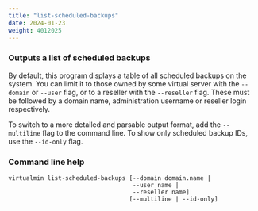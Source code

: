 ```yaml
---
title: "list-scheduled-backups"
date: 2024-01-23
weight: 4012025
---
```


### Outputs a list of scheduled backups

 By default, this program displays a table of all scheduled backups on the system. You can limit it to those owned by some virtual server with the `--domain` or `--user` flag, or to a reseller with the `--reseller` flag. These must be followed by a domain name, administration username or reseller login respectively.

 To switch to a more detailed and parsable output format, add the `--multiline` flag to the command line. To show only scheduled backup IDs, use the `--id-only` flag.
 
### Command line help

```text
virtualmin list-scheduled-backups [--domain domain.name |
                                   --user name |
                                   --reseller name]
                                  [--multiline | --id-only]

```
